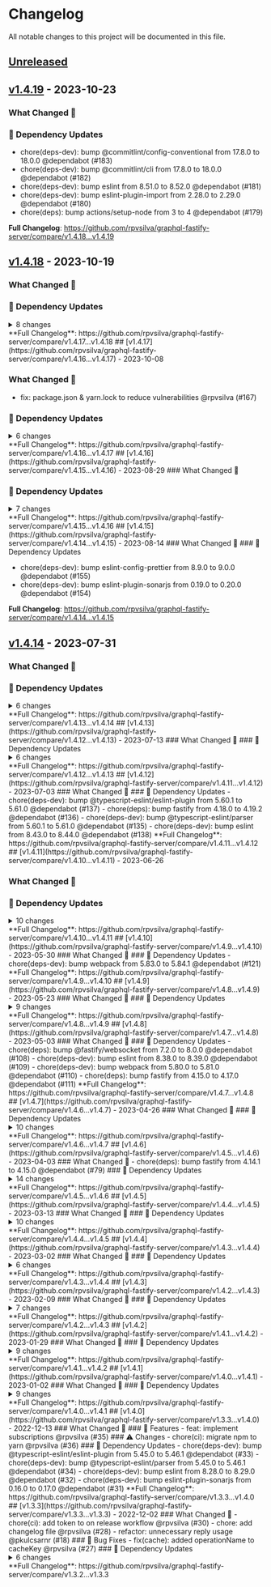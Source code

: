 # Changelog

All notable changes to this project will be documented in this file.

## [Unreleased](https://github.com/rpvsilva/graphql-fastify-server/compare/v1.4.19...HEAD)

## [v1.4.19](https://github.com/rpvsilva/graphql-fastify-server/compare/v1.4.18...v1.4.19) - 2023-10-23

### What Changed 👀

### 🧩 Dependency Updates

- chore(deps-dev): bump @commitlint/config-conventional from 17.8.0 to 18.0.0 @dependabot (#183)
- chore(deps-dev): bump @commitlint/cli from 17.8.0 to 18.0.0 @dependabot (#182)
- chore(deps-dev): bump eslint from 8.51.0 to 8.52.0 @dependabot (#181)
- chore(deps-dev): bump eslint-plugin-import from 2.28.0 to 2.29.0 @dependabot (#180)
- chore(deps): bump actions/setup-node from 3 to 4 @dependabot (#179)

**Full Changelog**: https://github.com/rpvsilva/graphql-fastify-server/compare/v1.4.18...v1.4.19

## [v1.4.18](https://github.com/rpvsilva/graphql-fastify-server/compare/v1.4.17...v1.4.18) - 2023-10-19

### What Changed 👀

### 🧩 Dependency Updates

<details>
<summary>8 changes</summary>
- chore(deps-dev): bump @commitlint/config-conventional from 17.7.0 to 17.8.0 @dependabot (#175)
- chore(deps-dev): bump dts-bundle-generator from 8.0.0 to 8.1.0 @dependabot (#177)
- chore(deps): bump fastify from 4.23.0 to 4.24.2 @dependabot (#178)
- chore(deps-dev): bump @commitlint/cli from 17.7.1 to 17.8.0 @dependabot (#176)
- chore(deps-dev): bump webpack from 5.88.0 to 5.89.0 @dependabot (#174)
- chore(deps-dev): bump ts-loader from 9.4.2 to 9.5.0 @dependabot (#173)
- chore(deps-dev): bump eslint from 8.50.0 to 8.51.0 @dependabot (#172)
- chore(deps): bump stefanzweifel/git-auto-commit-action from 4 to 5 @dependabot (#171)
</details>
**Full Changelog**: https://github.com/rpvsilva/graphql-fastify-server/compare/v1.4.17...v1.4.18
## [v1.4.17](https://github.com/rpvsilva/graphql-fastify-server/compare/v1.4.16...v1.4.17) - 2023-10-08

### What Changed 👀

- fix: package.json & yarn.lock to reduce vulnerabilities @rpvsilva (#167)

### 🧩 Dependency Updates

<details>
<summary>6 changes</summary>
- chore(deps): bump tiny-lru from 11.1.2 to 11.2.0 @dependabot (#170)
- chore(deps-dev): bump eslint from 8.49.0 to 8.50.0 @dependabot (#169)
- chore(deps): bump tiny-lru from 11.0.1 to 11.1.2 @dependabot (#168)
- chore(deps): bump fastify from 4.22.0 to 4.23.0 @dependabot (#166)
- chore(deps-dev): bump eslint from 8.48.0 to 8.49.0 @dependabot (#165)
- chore(deps): bump actions/checkout from 3 to 4 @dependabot (#164)
</details>
**Full Changelog**: https://github.com/rpvsilva/graphql-fastify-server/compare/v1.4.16...v1.4.17
## [v1.4.16](https://github.com/rpvsilva/graphql-fastify-server/compare/v1.4.15...v1.4.16) - 2023-08-29
### What Changed 👀

### 🧩 Dependency Updates

<details>
<summary>7 changes</summary>
- chore(deps-dev): bump eslint from 8.46.0 to 8.48.0 @dependabot (#161)
- chore(deps-dev): bump eslint-plugin-sonarjs from 0.20.0 to 0.21.0 @dependabot (#163)
- chore(deps): bump fastify from 4.21.0 to 4.22.0 @dependabot (#162)
- chore(deps-dev): bump typescript from 5.1.3 to 5.2.2 @dependabot (#160)
- chore(deps-dev): bump @commitlint/cli from 17.6.1 to 17.7.1 @dependabot (#159)
- chore(deps): bump graphql from 16.7.1 to 16.8.0 @dependabot (#158)
- chore(deps-dev): bump @commitlint/config-conventional from 17.6.1 to 17.7.0 @dependabot (#157)
</details>
**Full Changelog**: https://github.com/rpvsilva/graphql-fastify-server/compare/v1.4.15...v1.4.16
## [v1.4.15](https://github.com/rpvsilva/graphql-fastify-server/compare/v1.4.14...v1.4.15) - 2023-08-14
### What Changed 👀
### 🧩 Dependency Updates

- chore(deps-dev): bump eslint-config-prettier from 8.9.0 to 9.0.0 @dependabot (#155)
- chore(deps-dev): bump eslint-plugin-sonarjs from 0.19.0 to 0.20.0 @dependabot (#154)

**Full Changelog**: https://github.com/rpvsilva/graphql-fastify-server/compare/v1.4.14...v1.4.15

## [v1.4.14](https://github.com/rpvsilva/graphql-fastify-server/compare/v1.4.13...v1.4.14) - 2023-07-31

### What Changed 👀

### 🧩 Dependency Updates

<details>
<summary>6 changes</summary>
- chore(deps-dev): bump eslint-config-prettier from 8.8.0 to 8.9.0 @dependabot (#153)
- chore(deps-dev): bump eslint-plugin-import from 2.27.5 to 2.28.0 @dependabot (#150)
- chore(deps-dev): bump eslint from 8.45.0 to 8.46.0 @dependabot (#152)
- chore(deps): bump fastify from 4.20.0 to 4.21.0 @dependabot (#151)
- chore(deps-dev): bump eslint from 8.44.0 to 8.45.0 @dependabot (#149)
- chore(deps): bump fastify from 4.19.2 to 4.20.0 @dependabot (#148)
</details>
**Full Changelog**: https://github.com/rpvsilva/graphql-fastify-server/compare/v1.4.13...v1.4.14
## [v1.4.13](https://github.com/rpvsilva/graphql-fastify-server/compare/v1.4.12...v1.4.13) - 2023-07-13
### What Changed 👀
### 🧩 Dependency Updates
<details>
<summary>6 changes</summary>
- chore(deps-dev): bump prettier from 2.8.4 to 3.0.0 @dependabot (#142)
- chore(deps): bump @fastify/websocket from 8.1.0 to 8.2.0 @dependabot (#147)
- chore(deps-dev): bump @typescript-eslint/eslint-plugin from 5.61.0 to 5.62.0 @dependabot (#144)
- chore(deps): bump semver from 5.7.1 to 5.7.2 @dependabot (#146)
- chore(deps-dev): bump @typescript-eslint/parser from 5.61.0 to 5.62.0 @dependabot (#143)
- chore(deps-dev): bump nodemon from 2.0.21 to 3.0.1 @dependabot (#145)
</details>
**Full Changelog**: https://github.com/rpvsilva/graphql-fastify-server/compare/v1.4.12...v1.4.13
## [v1.4.12](https://github.com/rpvsilva/graphql-fastify-server/compare/v1.4.11...v1.4.12) - 2023-07-03
### What Changed 👀
### 🧩 Dependency Updates
- chore(deps-dev): bump @typescript-eslint/eslint-plugin from 5.60.1 to 5.61.0 @dependabot (#137)
- chore(deps): bump fastify from 4.18.0 to 4.19.2 @dependabot (#136)
- chore(deps-dev): bump @typescript-eslint/parser from 5.60.1 to 5.61.0 @dependabot (#135)
- chore(deps-dev): bump eslint from 8.43.0 to 8.44.0 @dependabot (#138)
**Full Changelog**: https://github.com/rpvsilva/graphql-fastify-server/compare/v1.4.11...v1.4.12
## [v1.4.11](https://github.com/rpvsilva/graphql-fastify-server/compare/v1.4.10...v1.4.11) - 2023-06-26

### What Changed 👀

### 🧩 Dependency Updates

<details>
<summary>10 changes</summary>
- chore(deps-dev): bump @typescript-eslint/eslint-plugin from 5.59.1 to 5.60.1 @dependabot (#131)
- chore(deps-dev): bump @typescript-eslint/parser from 5.59.1 to 5.60.1 @dependabot (#132)
- chore(deps-dev): bump webpack from 5.86.0 to 5.88.0 @dependabot (#133)
- chore(deps-dev): bump eslint from 8.42.0 to 8.43.0 @dependabot (#130)
- chore(deps): bump graphql from 16.6.0 to 16.7.1 @dependabot (#134)
- chore(deps): bump fastify from 4.17.0 to 4.18.0 @dependabot (#125)
- chore(deps-dev): bump webpack from 5.85.1 to 5.86.0 @dependabot (#126)
- chore(deps-dev): bump typescript from 5.0.3 to 5.1.3 @dependabot (#124)
- chore(deps-dev): bump eslint from 8.41.0 to 8.42.0 @dependabot (#123)
- chore(deps-dev): bump webpack from 5.84.1 to 5.85.1 @dependabot (#122)
</details>
**Full Changelog**: https://github.com/rpvsilva/graphql-fastify-server/compare/v1.4.10...v1.4.11
## [v1.4.10](https://github.com/rpvsilva/graphql-fastify-server/compare/v1.4.9...v1.4.10) - 2023-05-30
### What Changed 👀
### 🧩 Dependency Updates
- chore(deps-dev): bump webpack from 5.83.0 to 5.84.1 @dependabot (#121)
**Full Changelog**: https://github.com/rpvsilva/graphql-fastify-server/compare/v1.4.9...v1.4.10
## [v1.4.9](https://github.com/rpvsilva/graphql-fastify-server/compare/v1.4.8...v1.4.9) - 2023-05-23
### What Changed 👀
### 🧩 Dependency Updates

<details>
<summary>9 changes</summary>
- chore(deps): bump @graphql-tools/utils from 9.2.1 to 10.0.0 @dependabot (#120)
- chore(deps): bump @graphql-tools/schema from 9.0.17 to 10.0.0 @dependabot (#119)
- chore(deps-dev): bump eslint from 8.40.0 to 8.41.0 @dependabot (#118)
- chore(deps): bump @fastify/websocket from 8.0.0 to 8.1.0 @dependabot (#117)
- chore(deps-dev): bump webpack from 5.82.0 to 5.83.0 @dependabot (#116)
- chore(deps-dev): bump webpack from 5.81.0 to 5.82.0 @dependabot (#115)
- chore(deps): bump readable-stream from 4.3.0 to 4.4.0 @dependabot (#114)
- chore(deps-dev): bump eslint from 8.39.0 to 8.40.0 @dependabot (#113)
- chore(deps-dev): bump webpack-cli from 5.0.1 to 5.1.0 @dependabot (#112)
</details>
**Full Changelog**: https://github.com/rpvsilva/graphql-fastify-server/compare/v1.4.8...v1.4.9
## [v1.4.8](https://github.com/rpvsilva/graphql-fastify-server/compare/v1.4.7...v1.4.8) - 2023-05-03
### What Changed 👀
### 🧩 Dependency Updates
- chore(deps): bump @fastify/websocket from 7.2.0 to 8.0.0 @dependabot (#108)
- chore(deps-dev): bump eslint from 8.38.0 to 8.39.0 @dependabot (#109)
- chore(deps-dev): bump webpack from 5.80.0 to 5.81.0 @dependabot (#110)
- chore(deps): bump fastify from 4.15.0 to 4.17.0 @dependabot (#111)
**Full Changelog**: https://github.com/rpvsilva/graphql-fastify-server/compare/v1.4.7...v1.4.8
## [v1.4.7](https://github.com/rpvsilva/graphql-fastify-server/compare/v1.4.6...v1.4.7) - 2023-04-26
### What Changed 👀
### 🧩 Dependency Updates
<details>
<summary>10 changes</summary>
- chore(deps-dev): bump @typescript-eslint/eslint-plugin from 5.58.0 to 5.59.1 @dependabot (#105)
- chore(deps-dev): bump webpack from 5.78.0 to 5.80.0 @dependabot (#107)
- chore(deps-dev): bump @commitlint/config-conventional from 17.4.4 to 17.6.1 @dependabot (#102)
- chore(deps-dev): bump @typescript-eslint/parser from 5.58.0 to 5.59.1 @dependabot (#106)
- chore(deps-dev): bump @commitlint/cli from 17.5.0 to 17.6.1 @dependabot (#103)
- chore(deps-dev): bump eslint from 8.37.0 to 8.38.0 @dependabot (#98)
- chore(deps-dev): bump @typescript-eslint/eslint-plugin from 5.57.0 to 5.58.0 @dependabot (#96)
- chore(deps-dev): bump webpack from 5.77.0 to 5.78.0 @dependabot (#99)
- chore(deps-dev): bump @typescript-eslint/parser from 5.57.0 to 5.58.0 @dependabot (#97)
- chore(deps): bump tiny-lru from 10.4.1 to 11.0.0 @dependabot (#95)
</details>
**Full Changelog**: https://github.com/rpvsilva/graphql-fastify-server/compare/v1.4.6...v1.4.7
## [v1.4.6](https://github.com/rpvsilva/graphql-fastify-server/compare/v1.4.5...v1.4.6) - 2023-04-03
### What Changed 👀
- chore(deps): bump fastify from 4.14.1 to 4.15.0 @dependabot (#79)
### 🧩 Dependency Updates
<details>
<summary>14 changes</summary>
- chore(deps-dev): bump eslint from 8.36.0 to 8.37.0 @dependabot (#89)
- chore(deps): bump tiny-lru from 10.3.0 to 10.4.1 @dependabot (#93)
- chore(deps-dev): bump dts-bundle-generator from 7.2.0 to 8.0.0 @dependabot (#90)
- chore(deps): bump @fastify/websocket from 7.1.3 to 7.2.0 @dependabot (#91)
- chore(deps-dev): bump webpack from 5.76.1 to 5.77.0 @dependabot (#94)
- chore(deps-dev): bump @typescript-eslint/parser from 5.56.0 to 5.57.0 @dependabot (#86)
- chore(deps-dev): bump @commitlint/cli from 17.4.4 to 17.5.0 @dependabot (#88)
- chore(deps): bump tiny-lru from 10.2.2 to 10.3.0 @dependabot (#87)
- chore(deps-dev): bump @typescript-eslint/eslint-plugin from 5.56.0 to 5.57.0 @dependabot (#85)
- chore(deps-dev): bump @typescript-eslint/eslint-plugin from 5.55.0 to 5.56.0 @dependabot (#83)
- chore(deps-dev): bump eslint-config-prettier from 8.7.0 to 8.8.0 @dependabot (#84)
- chore(deps-dev): bump @typescript-eslint/parser from 5.55.0 to 5.56.0 @dependabot (#81)
- chore(deps-dev): bump eslint-plugin-sonarjs from 0.18.0 to 0.19.0 @dependabot (#80)
- chore(deps): bump tiny-lru from 10.1.0 to 10.2.2 @dependabot (#78)
</details>
**Full Changelog**: https://github.com/rpvsilva/graphql-fastify-server/compare/v1.4.5...v1.4.6
## [v1.4.5](https://github.com/rpvsilva/graphql-fastify-server/compare/v1.4.4...v1.4.5) - 2023-03-13
### What Changed 👀
### 🧩 Dependency Updates
<details>
<summary>10 changes</summary>
- chore(deps-dev): bump @typescript-eslint/eslint-plugin from 5.54.1 to 5.55.0 @dependabot (#77)
- chore(deps-dev): bump webpack from 5.75.0 to 5.76.1 @dependabot (#76)
- chore(deps-dev): bump @typescript-eslint/parser from 5.54.1 to 5.55.0 @dependabot (#75)
- chore(deps-dev): bump eslint from 8.35.0 to 8.36.0 @dependabot (#74)
- chore(deps): bump tiny-lru from 10.0.1 to 10.1.0 @dependabot (#73)
- chore(deps-dev): bump eslint from 8.34.0 to 8.35.0 @dependabot (#71)
- chore(deps-dev): bump @typescript-eslint/eslint-plugin from 5.53.0 to 5.54.1 @dependabot (#69)
- chore(deps-dev): bump eslint-config-prettier from 8.6.0 to 8.7.0 @dependabot (#72)
- chore(deps-dev): bump @typescript-eslint/parser from 5.53.0 to 5.54.1 @dependabot (#70)
- chore(deps): bump fastify from 4.13.0 to 4.14.1 @dependabot (#68)
</details>
**Full Changelog**: https://github.com/rpvsilva/graphql-fastify-server/compare/v1.4.4...v1.4.5
## [v1.4.4](https://github.com/rpvsilva/graphql-fastify-server/compare/v1.4.3...v1.4.4) - 2023-03-02
### What Changed 👀
### 🧩 Dependency Updates
<details>
<summary>6 changes</summary>
- chore(deps-dev): bump @typescript-eslint/eslint-plugin from 5.52.0 to 5.53.0 @dependabot (#67)
- chore(deps-dev): bump @typescript-eslint/parser from 5.52.0 to 5.53.0 @dependabot (#66)
- chore(deps-dev): bump @typescript-eslint/parser from 5.51.0 to 5.52.0 @dependabot (#64)
- chore(deps-dev): bump @typescript-eslint/eslint-plugin from 5.51.0 to 5.52.0 @dependabot (#63)
- chore(deps-dev): bump eslint from 8.33.0 to 8.34.0 @dependabot (#62)
- chore(deps): bump fastify from 4.12.0 to 4.13.0 @dependabot (#65)
</details>
**Full Changelog**: https://github.com/rpvsilva/graphql-fastify-server/compare/v1.4.3...v1.4.4
## [v1.4.3](https://github.com/rpvsilva/graphql-fastify-server/compare/v1.4.2...v1.4.3) - 2023-02-09
### What Changed 👀
### 🧩 Dependency Updates
<details>
<summary>7 changes</summary>
- chore(deps-dev): bump @typescript-eslint/parser from 5.49.0 to 5.51.0 @dependabot (#61)
- chore(deps): bump @graphql-tools/utils from 9.1.1 to 9.2.1 @dependabot (#60)
- chore(deps-dev): bump @typescript-eslint/eslint-plugin from 5.49.0 to 5.51.0 @dependabot (#59)
- chore(deps-dev): bump eslint from 8.32.0 to 8.33.0 @dependabot (#58)
- chore(deps): bump graphql-jit from 0.7.4 to 0.8.0 @dependabot (#57)
- chore(deps-dev): bump dts-bundle-generator from 7.1.0 to 7.2.0 @dependabot (#56)
- chore(deps): bump ioredis from 5.2.4 to 5.3.0 @dependabot (#55)
</details>
**Full Changelog**: https://github.com/rpvsilva/graphql-fastify-server/compare/v1.4.2...v1.4.3
## [v1.4.2](https://github.com/rpvsilva/graphql-fastify-server/compare/v1.4.1...v1.4.2) - 2023-01-29
### What Changed 👀
### 🧩 Dependency Updates
<details>
<summary>9 changes</summary>
- chore(deps-dev): bump @typescript-eslint/eslint-plugin from 5.48.0 to 5.49.0 @dependabot (#54)
- chore(deps): bump fastify from 4.11.0 to 4.12.0 @dependabot (#53)
- chore(deps-dev): bump @typescript-eslint/parser from 5.48.0 to 5.49.0 @dependabot (#52)
- chore(deps-dev): bump eslint-plugin-sonarjs from 0.17.0 to 0.18.0 @dependabot (#51)
- chore(deps-dev): bump eslint-plugin-import from 2.26.0 to 2.27.5 @dependabot (#50)
- chore(deps-dev): bump eslint from 8.31.0 to 8.32.0 @dependabot (#49)
- chore(deps-dev): bump @commitlint/config-conventional from 17.3.0 to 17.4.0 @dependabot (#46)
- chore(deps-dev): bump @commitlint/cli from 17.3.0 to 17.4.1 @dependabot (#47)
- chore(deps): bump json5 from 1.0.1 to 1.0.2 @dependabot (#48)
</details>
**Full Changelog**: https://github.com/rpvsilva/graphql-fastify-server/compare/v1.4.1...v1.4.2
## [v1.4.1](https://github.com/rpvsilva/graphql-fastify-server/compare/v1.4.0...v1.4.1) - 2023-01-02
### What Changed 👀
### 🧩 Dependency Updates
<details>
<summary>9 changes</summary>
- chore(deps-dev): bump @typescript-eslint/eslint-plugin from 5.47.0 to 5.48.0 @dependabot (#43)
- chore(deps): bump readable-stream from 4.2.0 to 4.3.0 @dependabot (#41)
- chore(deps-dev): bump eslint from 8.30.0 to 8.31.0 @dependabot (#40)
- chore(deps-dev): bump @typescript-eslint/parser from 5.47.0 to 5.48.0 @dependabot (#42)
- chore(deps-dev): bump eslint-config-prettier from 8.5.0 to 8.6.0 @dependabot (#44)
- chore(deps): bump fastify from 4.10.2 to 4.11.0 @dependabot (#45)
- chore(deps-dev): bump @typescript-eslint/eslint-plugin from 5.45.1 to 5.47.0 @dependabot (#37)
- chore(deps-dev): bump eslint from 8.29.0 to 8.30.0 @dependabot (#38)
- chore(deps-dev): bump @typescript-eslint/parser from 5.45.1 to 5.47.0 @dependabot (#39)
</details>
**Full Changelog**: https://github.com/rpvsilva/graphql-fastify-server/compare/v1.4.0...v1.4.1
## [v1.4.0](https://github.com/rpvsilva/graphql-fastify-server/compare/v1.3.3...v1.4.0) - 2022-12-13
### What Changed 👀
### 🚀 Features
- feat: implement subscriptions @rpvsilva (#35)
### ⚠️ Changes
- chore(ci): migrate npm to yarn @rpvsilva (#36)
### 🧩 Dependency Updates
- chore(deps-dev): bump @typescript-eslint/eslint-plugin from 5.45.0 to 5.46.1 @dependabot (#33)
- chore(deps-dev): bump @typescript-eslint/parser from 5.45.0 to 5.46.1 @dependabot (#34)
- chore(deps-dev): bump eslint from 8.28.0 to 8.29.0 @dependabot (#32)
- chore(deps-dev): bump eslint-plugin-sonarjs from 0.16.0 to 0.17.0 @dependabot (#31)
**Full Changelog**: https://github.com/rpvsilva/graphql-fastify-server/compare/v1.3.3...v1.4.0
## [v1.3.3](https://github.com/rpvsilva/graphql-fastify-server/compare/v1.3.3...v1.3.3) - 2022-12-02
### What Changed 👀
- chore(ci): add token to on release workflow @rpvsilva (#30)
- chore: add changelog file @rpvsilva (#28)
- refactor: unnecessary reply usage @pkulcsarnr (#18)
### 🐛 Bug Fixes
- fix(cache): added operationName to cacheKey @rpvsilva (#27)
### 🧩 Dependency Updates
<details>
<summary>6 changes</summary>
- chore(deps): bump amannn/action-semantic-pull-request from 4 to 5 @dependabot (#21)
- chore(deps-dev): bump @typescript-eslint/eslint-plugin from 5.44.0 to 5.45.0 @dependabot (#23)
- chore(deps-dev): bump @types/ioredis from 4.28.10 to 5.0.0 @dependabot (#25)
- chore(deps-dev): bump @typescript-eslint/parser from 5.44.0 to 5.45.0 @dependabot (#24)
- chore(deps-dev): bump prettier from 2.7.1 to 2.8.0 @dependabot (#22)
- chore(deps): bump actions/setup-node from 2 to 3 @dependabot (#20)
</details>
**Full Changelog**: https://github.com/rpvsilva/graphql-fastify-server/compare/v1.3.2...v1.3.3